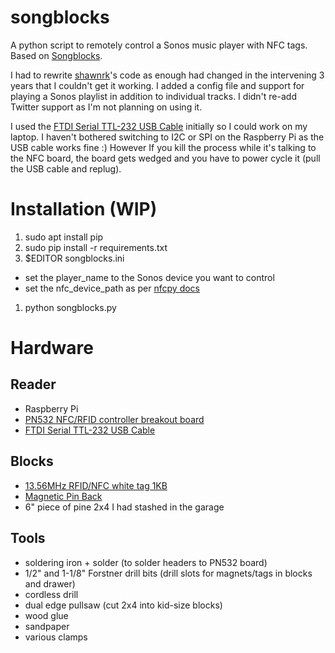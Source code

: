 songblocks
==========

A python script to remotely control a Sonos music player with NFC tags.
Based on [Songblocks](http://shawnrk.github.io/songblocks).
  
I had to rewrite [shawnrk](http://github.com/shawnrk)'s code as enough had changed in the intervening 3 years
that I couldn't get it working.  I added a config file and support for playing
a Sonos playlist in addition to individual tracks.  I didn't re-add Twitter
support as I'm not planning on using it.
  
I used the [FTDI Serial TTL-232 USB Cable](https://www.adafruit.com/product/70)
initially so I could work on my laptop.  I haven't bothered switching to I2C or
SPI on the Raspberry Pi as the USB cable works fine :)
However If you kill the process while it's
talking to the NFC board, the board gets wedged and you have to power cycle it
(pull the USB cable and replug).

# Installation (WIP)
1. sudo apt install pip
1. sudo pip install -r requirements.txt
1. $EDITOR songblocks.ini
  * set the player_name to the Sonos device you want to control
  * set the nfc_device_path as per [nfcpy docs](http://nfcpy.readthedocs.io/en/latest/overview.html)
1. python songblocks.py

# Hardware
## Reader
* Raspberry Pi
* [PN532 NFC/RFID controller breakout board](https://www.adafruit.com/product/364)
* [FTDI Serial TTL-232 USB Cable](https://www.adafruit.com/product/70)

## Blocks
* [13.56MHz RFID/NFC white tag 1KB](https://www.adafruit.com/product/360)
* [Magnetic Pin Back](https://www.adafruit.com/product/1170)
* 6" piece of pine 2x4 I had stashed in the garage

## Tools
* soldering iron + solder (to solder headers to PN532 board)
* 1/2" and 1-1/8" Forstner drill bits (drill slots for magnets/tags in blocks and drawer)
* cordless drill
* dual edge pullsaw (cut 2x4 into kid-size blocks)
* wood glue
* sandpaper
* various clamps
